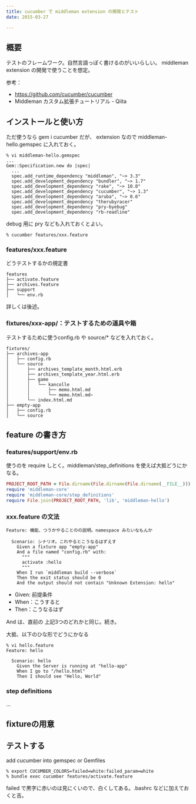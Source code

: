 ```yaml
---
title: cucumber で middleman extension の開発とテスト
date: 2015-03-27

---
```


## 概要
テストのフレームワーク。自然言語っぽく書けるのがいいらしい。 middleman extension の開発で使うことを想定。

参考：

- https://github.com/cucumber/cucumber
- Middleman カスタム拡張チュートリアル - Qiita

## インストールと使い方

ただ使うなら gem i cucumber だが、 extension なので middleman-hello.gemspec に入れておく。

```
% vi middleman-hello.gemspec
...
Gem::Specification.new do |spec|
  ...
  spec.add_runtime_dependency "middleman", "~> 3.3"
  spec.add_development_dependency "bundler", "~> 1.7"
  spec.add_development_dependency "rake", "~> 10.0"
  spec.add_development_dependency "cucumber", "~> 1.3"
  spec.add_development_dependency "aruba", "~> 0.6"
  spec.add_development_dependency "therubyracer"
  spec.add_development_dependency "pry-byebug"
  spec.add_development_dependency "rb-readline"
```

debug 用に pry なども入れておくとよい。

```
% cucumber features/xxx.feature
```

### features/xxx.feature

どうテストするかの規定書

```
features
├── activate.feature
├── archives.feature
├── support
│   └── env.rb
```

詳しくは後述。

### fixtures/xxx-app/：テストするための道具や箱

テストするために使うconfig.rb や source/* などを入れておく。

```
fixtures/
├── archives-app
│   ├── config.rb
│   └── source
│       ├── archives_template_month.html.erb
│       ├── archives_template_year.html.erb
│       ├── game
│       │   └── kancolle
│       │       ├── memo.html.md
│       │       └── memo.html.md~
│       └── index.html.md
├── empty-app
│   ├── config.rb
│   └── source
```

## feature の書き方
### features/support/env.rb

使うのを require しとく。middleman/step_definitions を使えば大抵どうにかなる。

```ruby
PROJECT_ROOT_PATH = File.dirname(File.dirname(File.dirname(__FILE__)))
require 'middleman-core'
require 'middleman-core/step_definitions'
require File.join(PROJECT_ROOT_PATH, 'lib', 'middleman-hello')
```

### xxx.feature の文法

```
Feature: 機能、つうかやることのの説明。namespace みたいなもんか

  Scenario: シナリオ。これやるとこうなるはずえす
    Given a fixture app "empty-app"
    And a file named "config.rb" with:
      """
      activate :hello
      """
    When I run `middleman build --verbose`
    Then the exit status should be 0
    And the output should not contain "Unknown Extension: hello"
```

- Given: 前提条件
- When：こうすると
- Then：こうなるはず

And は、直前の 上記3つのどれかと同じ。続き。

大抵、以下のひな形でどうにかなる

```
% vi hello.feature
Feature: hello

  Scenario: hello
    Given the Server is running at "hello-app"
    When I go to "/hello.html"
    Then I should see "Hello, World"
```

### step definitions

…

## fixtureの用意

## テストする

add cucumber into gemspec or Gemfiles

```
% export CUCUMBER_COLORS=failed=white:failed_param=white
% bundle exec cucumber features/activate.feature
```

failed で黒字に赤いのは見にくいので、白くしてある。.bashrc などに加えておくと吉。
